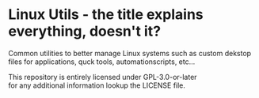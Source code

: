 # Linux Utils - the title explains everything, doesn't it?
Common utilities to better manage Linux systems such as custom
dekstop files for applications, quck tools, automationscripts,
etc...

This repository is entirely licensed under GPL-3.0-or-later
<br>for any additional information lookup the LICENSE file.
